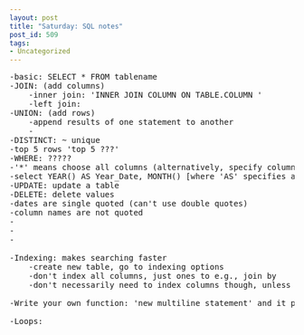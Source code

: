 ```yaml
---
layout: post
title: "Saturday: SQL notes"
post_id: 509
tags: 
- Uncategorized
---
```


<pre>-basic: SELECT * FROM tablename
-JOIN: (add columns)
	-inner join: 'INNER JOIN COLUMN ON TABLE.COLUMN '
	-left join:
-UNION: (add rows)
	-append results of one statement to another
	-
-DISTINCT: ~ unique
-top 5 rows 'top 5 ???'
-WHERE: ?????
-'*' means choose all columns (alternatively, specify columns by name
-select YEAR() AS Year_Date, MONTH() [where 'AS' specifies a new column]
-UPDATE: update a table
-DELETE: delete values
-dates are single quoted (can't use double quotes)
-column names are not quoted
-
-
-

-Indexing: makes searching faster
	-create new table, go to indexing options
	-don't index all columns, just ones to e.g., join by
	-don't necessarily need to index columns though, unless perhaps large tables

-Write your own function: 'new multiline statement' and it provides a template

-Loops:</pre>